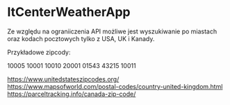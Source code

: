# ItCenterWeatherApp
Ze względu na ograniiczenia API możliwe jest wyszukiwanie po miastach oraz kodach pocztowych tylko z USA, UK i Kanady.

Przykładowe zipcody: 

10005
10001
10010
20001
01543
43215
10011

https://www.unitedstateszipcodes.org/
https://www.mapsofworld.com/postal-codes/country-united-kingdom.html
https://parceltracking.info/canada-zip-code/
